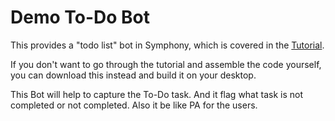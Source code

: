 # Demo To-Do Bot

This provides a "todo list" bot in Symphony, which is covered in the [Tutorial](../../tutorials/Chat-Workflow.md).

If you don't want to go through the tutorial and assemble the code yourself, you can download this instead and build it on your desktop. 

This Bot will help to capture the To-Do task. And it flag what task is not completed or not completed. Also it be like PA for the users.


